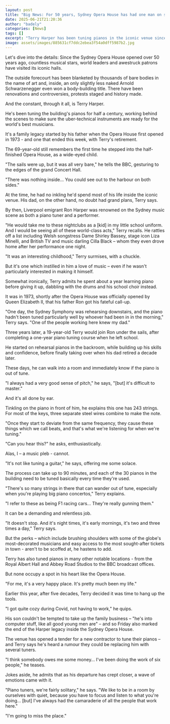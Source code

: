 ```yaml
---
layout: post
title: "Big News: For 50 years, Sydney Opera House has had one man on speed dial"
date: 2025-06-21T21:20:36
author: "badely"
categories: [News]
tags: []
excerpt: "Terry Harper has been tuning pianos in the iconic venue since he was a teen - a family legacy started by his dad."
image: assets/images/885631cf7ddc2ebea3f54a0dff5987b2.jpg
---
```


Let's dive into the details: Since the Sydney Opera House opened over 50 years ago, countless musical stars, world leaders and awestruck patrons have visited its iconic halls.

The outside forecourt has been blanketed by thousands of bare bodies in the name of art and, inside, an only slightly less naked Arnold Schwarzenegger even won a body-building title. There have been renovations and controversies, protests staged and history made.

And the constant, through it all, is Terry Harper.

He's been tuning the building's pianos for half a century, working behind the scenes to make sure the uber-technical instruments are ready for the world's best musicians.

It's a family legacy started by his father when the Opera House first opened in 1973 - and one that ended this week, with Terry's retirement.

The 69-year-old still remembers the first time he stepped into the half-finished Opera House, as a wide-eyed child.

"The sails were up, but it was all very bare," he tells the BBC, gesturing to the edges of the grand Concert Hall.

"There was nothing inside… You could see out to the harbour on both sides."

At the time, he had no inkling he'd spend most of his life inside the iconic venue. His dad, on the other hand, no doubt had grand plans, Terry says.

By then, Liverpool emigrant Ron Harper was renowned on the Sydney music scene as both a piano tuner and a performer.

"He would take me to these nightclubs as a [kid] in my little school uniform. And I would be seeing all of these world-class acts," Terry recalls. He rattles off a list including Welsh songstress Dame Shirley Bassey, stage icon Liza Minelli, and British TV and music darling Cilla Black – whom they even drove home after her performance one night.

"It was an interesting childhood," Terry surmises, with a chuckle.

But it's one which instilled in him a love of music – even if he wasn't particularly interested in making it himself.

Somewhat ironically, Terry admits he spent about a year learning piano before giving it up, dabbling with the drums and his school choir instead.

It was in 1973, shortly after the Opera House was officially opened by Queen Elizabeth II, that his father Ron got his fateful call-up.

"One day, the Sydney Symphony was rehearsing downstairs, and the piano hadn't been tuned particularly well by whoever had been in in the morning," Terry says. "One of the people working here knew my dad."

Three years later, a 19-year-old Terry would join Ron under the sails, after completing a one-year piano tuning course when he left school.

He started on rehearsal pianos in the backroom, while building up his skills and confidence, before finally taking over when his dad retired a decade later.

These days, he can walk into a room and immediately know if the piano is out of tune.

"I always had a very good sense of pitch," he says, "[but] it's difficult to master."

And it's all done by ear.

Tinkling on the piano in front of him, he explains this one has 243 strings. For most of the keys, three separate steel wires combine to make the note.

"Once they start to deviate from the same frequency, they cause these things which we call beats, and that's what we're listening for when we're tuning."

"Can you hear this?" he asks, enthusiastically.

Alas, I – a music pleb - cannot.

"It's not like tuning a guitar," he says, offering me some solace.

The process can take up to 90 minutes, and each of the 30 pianos in the building need to be tuned basically every time they're used.

"There's so many strings in there that can wander out of tune, especially when you're playing big piano concertos," Terry explains.

"I refer to these as being F1 racing cars… They're really gunning them."

It can be a demanding and relentless job.

"It doesn't stop. And it's night times, it's early mornings, it's two and three times a day," Terry says.

But the perks – which include brushing shoulders with some of the globe's most-decorated musicians and easy access to the most sought-after tickets in town - aren't to be scoffed at, he hastens to add.

Terry has also tuned pianos in many other notable locations - from the Royal Albert Hall and Abbey Road Studios to the BBC broadcast offices.

But none occupy a spot in his heart like the Opera House.

"For me, it's a very happy place. It's pretty much been my life."

Earlier this year, after five decades, Terry decided it was time to hang up the tools.

"I got quite cozy during Covid, not having to work," he quips.

His son couldn't be tempted to take up the family business – "he's into computer stuff, like all good young men are" – and so Friday also marked the end of the Harper legacy inside the Sydney Opera House.

The venue has opened a tender for a new contractor to tune their pianos – and Terry says he's heard a rumour they could be replacing him with several tuners.

"I think somebody owes me some money… I've been doing the work of six people," he teases.

Jokes aside, he admits that as his departure has crept closer, a wave of emotions came with it.

"Piano tuners, we're fairly solitary," he says. "We like to be in a room by ourselves with quiet, because you have to focus and listen to what you're doing… [but] I've always had the camaraderie of all the people that work here."

"I'm going to miss the place."

